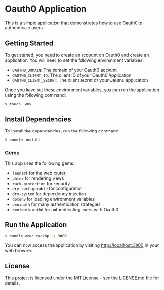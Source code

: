# Oauth0 Application

This is a simple application that demonstrates how to use Oauth0 to authenticate users.

## Getting Started

To get started, you need to create an account on Oauth0 and create an application. You will need to set the following environment variables:

- `OAUTH0_DOMAIN`: The domain of your Oauth0 account
- `OAUTH0_CLIENT_ID`: The client ID of your Oauth0 Application
- `OAUTH0_CLIENT_SECRET`: The client secret of your Oauth0 application

Once you have set these environment variables, you can run the application using the following command:

```bash
$ touch .env
```

## Install Dependencies

To install the dependencies, run the following command:

```bash
$ bundle install
```

### Gems

This app uses the following gems:

- `lennarb` for the web router
- `phlex` for rendering views
- `rack-protection` for security
- `dry-configurable` for configuration
- `dry-system` for dependency injection
- `dotenv` for loading environment variables
- `omniauth` for many authentication strategies
- `omniauth-auth0` for authenticating users with Oauth0

## Run the Application

```bash
$ bundle exec rackup -p 3000
```

You can now access the application by visiting [http://localhost:3000](http://localhost:3000) in your web browser.

## License

This project is licensed under the MIT License - see the [LICENSE.md](LICENSE.md) file for details.
